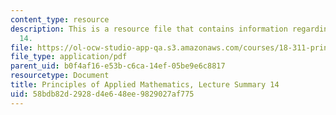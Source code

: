 ```yaml
---
content_type: resource
description: This is a resource file that contains information regarding lecture summary
  14.
file: https://ol-ocw-studio-app-qa.s3.amazonaws.com/courses/18-311-principles-of-applied-mathematics-spring-2014/58bdb82d2928d4e648ee9829027af775_MIT18_311S14_Lecture14.pdf
file_type: application/pdf
parent_uid: b0f4af16-e53b-c6ca-14ef-05be9e6c8817
resourcetype: Document
title: Principles of Applied Mathematics, Lecture Summary 14
uid: 58bdb82d-2928-d4e6-48ee-9829027af775
---
```

